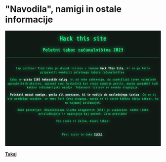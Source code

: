 # "Navodila", namigi in ostale informacije

![mainpage](/guides/images/mainpage.png)

[**Tukaj**](/guides/chall0.md)
